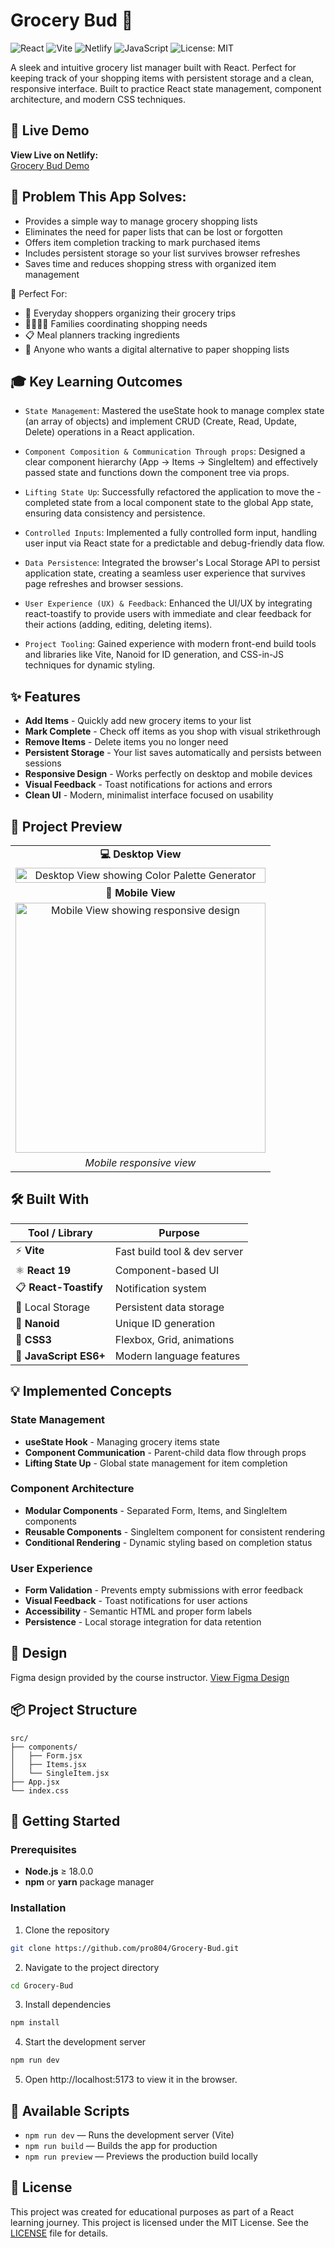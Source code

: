 # Grocery Bud 🛒

![React](https://img.shields.io/badge/React-19-blue?logo=react)
![Vite](https://img.shields.io/badge/Vite-Bundler-purple?logo=vite)
![Netlify](https://img.shields.io/badge/Deployed%20on-Netlify-green?logo=netlify)
![JavaScript](https://img.shields.io/badge/JavaScript-ES6+-yellow?logo=javascript)
![License: MIT](https://img.shields.io/badge/License-MIT-blue.svg)

A sleek and intuitive grocery list manager built with React. Perfect for keeping track of your shopping items with persistent storage and a clean, responsive interface. Built to practice React state management, component architecture, and modern CSS techniques.

## 🚀 Live Demo

**View Live on Netlify:**  
[Grocery Bud Demo ](https://grocery-bud-gpdev.netlify.app/)

## 🎯 Problem This App Solves:

- Provides a simple way to manage grocery shopping lists
- Eliminates the need for paper lists that can be lost or forgotten
- Offers item completion tracking to mark purchased items
- Includes persistent storage so your list survives browser refreshes
- Saves time and reduces shopping stress with organized item management

👥 Perfect For:

- 🛒 Everyday shoppers organizing their grocery trips
- 👨‍👩‍👧‍👦 Families coordinating shopping needs
- 📋 Meal planners tracking ingredients
- 📱 Anyone who wants a digital alternative to paper shopping lists

## 🎓 Key Learning Outcomes

- `State Management`: Mastered the useState hook to manage complex state (an array of objects) and implement CRUD (Create, Read, Update, Delete) operations in a React application.

- `Component Composition & Communication Through props`: Designed a clear component hierarchy (App -> Items -> SingleItem) and effectively passed state and functions down the component tree via props.

- `Lifting State Up`: Successfully refactored the application to move the - completed state from a local component state to the global App state, ensuring data consistency and persistence.

- `Controlled Inputs`: Implemented a fully controlled form input, handling user input via React state for a predictable and debug-friendly data flow.

- `Data Persistence`: Integrated the browser's Local Storage API to persist application state, creating a seamless user experience that survives page refreshes and browser sessions.

- `User Experience (UX) & Feedback`: Enhanced the UI/UX by integrating react-toastify to provide users with immediate and clear feedback for their actions (adding, editing, deleting items).

- `Project Tooling`: Gained experience with modern front-end build tools and libraries like Vite, Nanoid for ID generation, and CSS-in-JS techniques for dynamic styling.

## ✨ Features

- **Add Items** - Quickly add new grocery items to your list
- **Mark Complete** - Check off items as you shop with visual strikethrough
- **Remove Items** - Delete items you no longer need
- **Persistent Storage** - Your list saves automatically and persists between sessions
- **Responsive Design** - Works perfectly on desktop and mobile devices
- **Visual Feedback** - Toast notifications for actions and errors
- **Clean UI** - Modern, minimalist interface focused on usability

## 📸 Project Preview

<table>
  <tr>
    <td align="center"><strong>💻 Desktop View</strong></td>
  </tr>
  <tr>
    <td align="center"><img src="./src/assets/demo/Web-Screenshot.png" width="100%" alt="Desktop View showing Color Palette Generator"/></td>
  </tr>
  
  <tr>
    <td align="center"><strong>📱 Mobile View</strong></td>
  </tr>
  <tr>
    <td align="center"><img src="./src/assets/demo/Mobile-Screenshot.png" height="400" alt="Mobile View showing responsive design"/></td>
  </tr>
  <tr>
    <td align="center"><em>Mobile responsive view </em></td>
  </tr>
</table>

## 🛠️ Built With

| Tool / Library         | Purpose                      |
| ---------------------- | ---------------------------- |
| ⚡ **Vite**            | Fast build tool & dev server |
| ⚛️ **React 19**        | Component-based UI           |
| 📋 **React-Toastify**  | Notification system          |
| 💾 Local Storage       | Persistent data storage      |
| 🔑 **Nanoid**          | Unique ID generation         |
| 🎨 **CSS3**            | Flexbox, Grid, animations    |
| 📜 **JavaScript ES6+** | Modern language features     |

## 💡 Implemented Concepts

### State Management

- **useState Hook** - Managing grocery items state
- **Component Communication** - Parent-child data flow through props
- **Lifting State Up** - Global state management for item completion

### Component Architecture

- **Modular Components** - Separated Form, Items, and SingleItem components
- **Reusable Components** - SingleItem component for consistent rendering
- **Conditional Rendering** - Dynamic styling based on completion status

### User Experience

- **Form Validation** - Prevents empty submissions with error feedback
- **Visual Feedback** - Toast notifications for user actions
- **Accessibility** - Semantic HTML and proper form labels
- **Persistence** - Local storage integration for data retention

## 🎨 Design

Figma design provided by the course instructor.
[View Figma Design](https://www.figma.com/file/8rXGl68NoEmAhHpcV7aB5o/Grocery-bud?node-id=0%3A1&t=IMjjwDExGWpXdpQL-1)

## 📦 Project Structure

```text
src/
├── components/
│   ├── Form.jsx
│   ├── Items.jsx
│   └── SingleItem.jsx
├── App.jsx
└── index.css
```

## 🚀 Getting Started

### Prerequisites

- **Node.js** ≥ 18.0.0
- **npm** or **yarn** package manager

### Installation

1. Clone the repository

```bash
git clone https://github.com/pro804/Grocery-Bud.git
```

2. Navigate to the project directory

```bash
cd Grocery-Bud
```

3. Install dependencies

```bash
npm install
```

4. Start the development server

```bash
npm run dev
```

5. Open http://localhost:5173 to view it in the browser.

## 🔧 Available Scripts

- `npm run dev` — Runs the development server (Vite)
- `npm run build` — Builds the app for production
- `npm run preview` — Previews the production build locally

## 📄 License

This project was created for educational purposes as part of a React learning journey.
This project is licensed under the MIT License.
See the [LICENSE](LICENSE) file for details.
